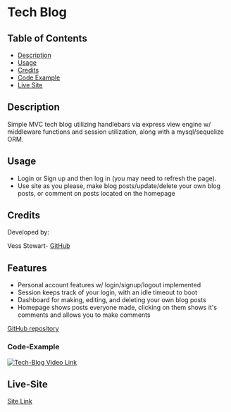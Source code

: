# Tech Blog

## Table of Contents
- [Description](#description)
- [Usage](#usage)
- [Credits](#credits)
- [Code Example](#Code-Example)
- [Live Site](#Live-Site)

## Description
Simple MVC tech blog utilizing handlebars via express view engine w/ middleware functions and session utilization, along with a mysql/sequelize ORM.

## Usage
- Login or Sign up and then log in (you may need to refresh the page).
- Use site as you please, make blog posts/update/delete your own blog posts, or comment on posts located on the homepage

## Credits
Developed by:

Vess Stewart-
[GitHub](https://github.com/angel-pup)

## Features

- Personal account features w/ login/signup/logout implemented
- Session keeps track of your login, with an idle timeout to boot
- Dashboard for making, editing, and deleting your own blog posts
- Homepage shows posts everyone made, clicking on them shows it's comments and allows you to make comments

[GitHub repository](https://github.com/angel-pup/tech-blog)

### Code-Example

[![Tech-Blog Video Link](https://img.youtube.com/vi/QrouPMrfwDQ/0.jpg)](https://www.youtube.com/watch?v=QrouPMrfwDQ)

## Live-Site

[Site Link](https://vess-tech-blog.herokuapp.com)
